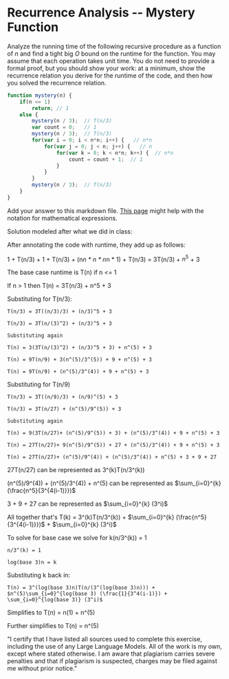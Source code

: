 # Recurrence Analysis -- Mystery Function

Analyze the running time of the following recursive procedure as a function of
$n$ and find a tight big $O$ bound on the runtime for the function. You may
assume that each operation takes unit time. You do not need to provide a formal
proof, but you should show your work: at a minimum, show the recurrence relation
you derive for the runtime of the code, and then how you solved the recurrence
relation.

```javascript
function mystery(n) {
    if(n <= 1)
        return; // 1
    else {
        mystery(n / 3);  // T(n/3)
        var count = 0;   // 1
        mystery(n / 3);  // T(n/3)
        for(var i = 0; i < n*n; i++) {   // n*n
            for(var j = 0; j < n; j++) {   // n
                for(var k = 0; k < n*n; k++) {  // n*n
                    count = count + 1;  // 1
                }
            }
        }
        mystery(n / 3);  // T(n/3)
    }
}
```

Add your answer to this markdown file. [This
page](https://docs.github.com/en/get-started/writing-on-github/working-with-advanced-formatting/writing-mathematical-expressions)
might help with the notation for mathematical expressions.

Solution modeled after what we did in class:

After annotating the code with runtime, they add up as follows:

1 + T(n/3) + 1 + T(n/3) + (n*n * n * n*n * 1) + T(n/3) = 3T(n/3) + $n^5$ + 3

The base case runtime is T(n) if n <= 1

If n > 1 then T(n) = 3T(n/3) + n^5 + 3

Substituting for T(n/3):

    T(n/3) = 3T((n/3)/3) + (n/3)^5 + 3

    T(n/3) = 3T(n/(3)^2) + (n/3)^5 + 3

    Substituting again 

    T(n) = 3(3T(n/(3)^2) + (n/3)^5 + 3) + n^(5) + 3

    T(n) = 9T(n/9) + 3(n^(5)/3^(5)) + 9 + n^(5) + 3

    T(n) = 9T(n/9) + (n^(5)/3^(4)) + 9 + n^(5) + 3

Substituting for T(n/9)

    T(n/3) = 3T((n/9)/3) + (n/9)^(5) + 3

    T(n/3) = 3T(n/27) + (n^(5)/9^(5)) + 3

    Substituting again 

    T(n) = 9(3T(n/27)+ (n^(5)/9^(5)) + 3) + (n^(5)/3^(4)) + 9 + n^(5) + 3

    T(n) = 27T(n/27)+ 9(n^(5)/9^(5)) + 27 + (n^(5)/3^(4)) + 9 + n^(5) + 3

    T(n) = 27T(n/27)+ (n^(5)/9^(4)) + (n^(5)/3^(4)) + n^(5) + 3 + 9 + 27

27T(n/27) can be represented as 3^(k)T(n/3^(k))

(n^(5)/9^(4)) + (n^(5)/3^(4)) + n^(5) can be represented as $\sum_{i=0}^{k} (\frac{n^5}{3^{4(i-1)}})$

3 + 9 + 27 can be represented as $\sum_{i=0}^{k} (3^i)$

All together that's T(k) = 3^(k)T(n/3^(k)) + $\sum_{i=0}^{k} (\frac{n^5}{3^{4(i-1)}})$ + $\sum_{i=0}^{k} (3^i)$

To solve for base case we solve for k(n/3^(k)) = 1 

    n/3^(k) = 1

    log(base 3)n = k

Substituting k back in:

    T(n) = 3^(log(base 3)n)T(n/(3^(log(base 3)n))) + $n^(5)\sum_{i=0}^{log(base 3) (\frac{1}{3^4(i-1)}) + \sum_{i=0}^{log(base 3)} (3^i)$

Simplifies to T(n) = n(1) + n^(5)

Further simplifies to T(n) = n^(5)

"I certify that I have listed all sources used to complete this exercise, including the use of any Large Language Models. All of the work is my own, except where stated otherwise. I am aware that plagiarism carries severe penalties and that if plagiarism is suspected, charges may be filed against me without prior notice."
